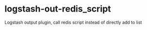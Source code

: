 # logstash-out-redis_script
Logstash output plugin, call redis script instead of directly add to list
